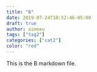 ```yaml
---
title: "B"
date: 2019-07-24T10:52:46-05:00
draft: true
author: aimeeu
tags: ["tag2"]
categories: ["cat2"]
color: "red"
---
```


This is the B markdown file.
